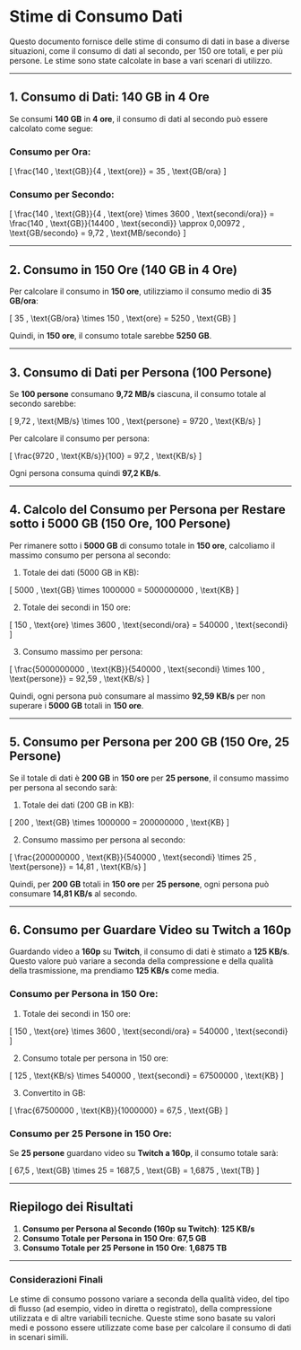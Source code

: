 # Stime di Consumo Dati

Questo documento fornisce delle stime di consumo di dati in base a diverse situazioni, come il consumo di dati al secondo, per 150 ore totali, e per più persone. Le stime sono state calcolate in base a vari scenari di utilizzo.

---

## 1. **Consumo di Dati: 140 GB in 4 Ore**

Se consumi **140 GB** in **4 ore**, il consumo di dati al secondo può essere calcolato come segue:

### Consumo per Ora:
\[
\frac{140 \, \text{GB}}{4 \, \text{ore}} = 35 \, \text{GB/ora}
\]

### Consumo per Secondo:
\[
\frac{140 \, \text{GB}}{4 \, \text{ore} \times 3600 \, \text{secondi/ora}} = \frac{140 \, \text{GB}}{14400 \, \text{secondi}} \approx 0,00972 \, \text{GB/secondo} = 9,72 \, \text{MB/secondo}
\]

---

## 2. **Consumo in 150 Ore (140 GB in 4 Ore)**

Per calcolare il consumo in **150 ore**, utilizziamo il consumo medio di **35 GB/ora**:

\[
35 \, \text{GB/ora} \times 150 \, \text{ore} = 5250 \, \text{GB}
\]

Quindi, in **150 ore**, il consumo totale sarebbe **5250 GB**.

---

## 3. **Consumo di Dati per Persona (100 Persone)**

Se **100 persone** consumano **9,72 MB/s** ciascuna, il consumo totale al secondo sarebbe:

\[
9,72 \, \text{MB/s} \times 100 \, \text{persone} = 9720 \, \text{KB/s}
\]

Per calcolare il consumo per persona:

\[
\frac{9720 \, \text{KB/s}}{100} = 97,2 \, \text{KB/s}
\]

Ogni persona consuma quindi **97,2 KB/s**.

---

## 4. **Calcolo del Consumo per Persona per Restare sotto i 5000 GB (150 Ore, 100 Persone)**

Per rimanere sotto i **5000 GB** di consumo totale in **150 ore**, calcoliamo il massimo consumo per persona al secondo:

1. Totale dei dati (5000 GB in KB):

\[
5000 \, \text{GB} \times 1000000 = 5000000000 \, \text{KB}
\]

2. Totale dei secondi in 150 ore:

\[
150 \, \text{ore} \times 3600 \, \text{secondi/ora} = 540000 \, \text{secondi}
\]

3. Consumo massimo per persona:

\[
\frac{5000000000 \, \text{KB}}{540000 \, \text{secondi} \times 100 \, \text{persone}} = 92,59 \, \text{KB/s}
\]

Quindi, ogni persona può consumare al massimo **92,59 KB/s** per non superare i **5000 GB** totali in **150 ore**.

---

## 5. **Consumo per Persona per 200 GB (150 Ore, 25 Persone)**

Se il totale di dati è **200 GB** in **150 ore** per **25 persone**, il consumo massimo per persona al secondo sarà:

1. Totale dei dati (200 GB in KB):

\[
200 \, \text{GB} \times 1000000 = 200000000 \, \text{KB}
\]

2. Consumo massimo per persona al secondo:

\[
\frac{200000000 \, \text{KB}}{540000 \, \text{secondi} \times 25 \, \text{persone}} = 14,81 \, \text{KB/s}
\]

Quindi, per **200 GB** totali in **150 ore** per **25 persone**, ogni persona può consumare **14,81 KB/s** al secondo.

---

## 6. **Consumo per Guardare Video su Twitch a 160p**

Guardando video a **160p** su **Twitch**, il consumo di dati è stimato a **125 KB/s**. Questo valore può variare a seconda della compressione e della qualità della trasmissione, ma prendiamo **125 KB/s** come media.

### Consumo per Persona in 150 Ore:

1. Totale dei secondi in 150 ore:

\[
150 \, \text{ore} \times 3600 \, \text{secondi/ora} = 540000 \, \text{secondi}
\]

2. Consumo totale per persona in 150 ore:

\[
125 \, \text{KB/s} \times 540000 \, \text{secondi} = 67500000 \, \text{KB}
\]

3. Convertito in GB:

\[
\frac{67500000 \, \text{KB}}{1000000} = 67,5 \, \text{GB}
\]

### Consumo per 25 Persone in 150 Ore:

Se **25 persone** guardano video su **Twitch a 160p**, il consumo totale sarà:

\[
67,5 \, \text{GB} \times 25 = 1687,5 \, \text{GB} = 1,6875 \, \text{TB}
\]

---

## Riepilogo dei Risultati

1. **Consumo per Persona al Secondo (160p su Twitch)**: **125 KB/s**
2. **Consumo Totale per Persona in 150 Ore**: **67,5 GB**
3. **Consumo Totale per 25 Persone in 150 Ore**: **1,6875 TB**

---

### Considerazioni Finali

Le stime di consumo possono variare a seconda della qualità video, del tipo di flusso (ad esempio, video in diretta o registrato), della compressione utilizzata e di altre variabili tecniche. Queste stime sono basate su valori medi e possono essere utilizzate come base per calcolare il consumo di dati in scenari simili.
